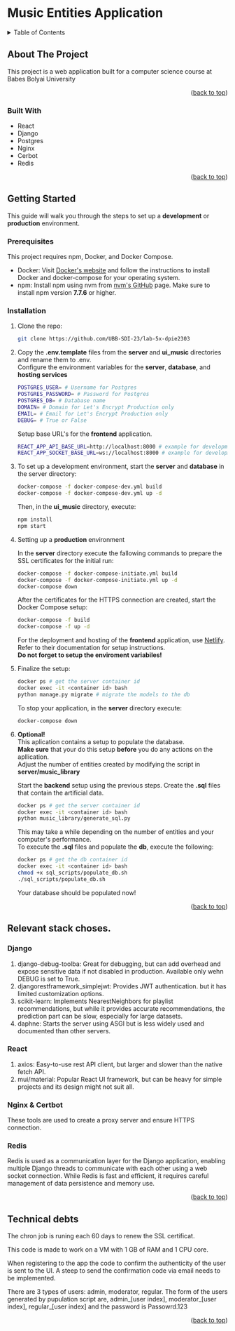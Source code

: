 <a name="readme-top"></a>

# Music Entities Application



<!-- TABLE OF CONTENTS -->
<details>
  <summary>Table of Contents</summary>
  <ol>
    <li>
      <a href="#about-the-project">About The Project</a>
      <ul>
        <li><a href="#built-with">Built With</a></li>
      </ul>
    </li>
    <li>
      <a href="#getting-started">Getting Started</a>
      <ul>
        <li><a href="#prerequisites">Prerequisites</a></li>
        <li><a href="#installation">Installation</a></li>
      </ul>
    </li>
    <li><a href="#relevant-stack-choses">Relevant stack choses</a></li>
    <li><a href="#technical-debts">Technical debts</a></li>

  </ol>
</details>


<!-- ABOUT THE PROJECT -->
## About The Project



This project is a web application built for a computer science course at Babes Bolyai University

<p align="right">(<a href="#readme-top">back to top</a>)</p>



### Built With

* React
* Django
* Postgres
* Nginx
* Cerbot
* Redis

<p align="right">(<a href="#readme-top">back to top</a>)</p>



<!-- GETTING STARTED -->
## Getting Started

This guide will walk you through the steps to set up a **development** or **production** environment.

### Prerequisites

This project requires npm, Docker, and Docker Compose.


* Docker: Visit [Docker's website](https://www.docker.com/) and follow the instructions to install Docker and docker-compose for your operating system.
* npm: Install npm using nvm from [nvm's GitHub](https://github.com/nvm-sh/nvm) page. Make sure to install npm version **7.7.6** or higher.

### Installation

1.  Clone the repo:
    ```sh
    git clone https://github.com/UBB-SDI-23/lab-5x-dpie2303
    ```
2. Copy the **.env.template** files from the **server** and **ui_music** directories and rename them to .env.  
   Configure the environment variables for the **server**, **database**, and **hosting services**
   ```sh
   POSTGRES_USER= # Username for Postgres
   POSTGRES_PASSWORD= # Password for Postgres
   POSTGRES_DB= # Database name
   DOMAIN= # Domain for Let's Encrypt Production only
   EMAIL= # Email for Let's Encrypt Production only
   DEBUG= # True or False
   ```  
   Setup base URL's for the **frontend** application.  
   ```sh
   REACT_APP_API_BASE_URL=http://localhost:8000 # example for development env
   REACT_APP_SOCKET_BASE_URL=ws://localhost:8000 # example for development env
   ``` 
    
3. To set up a development environment, start the **server** and **database** in the server directory:
   ```sh
   docker-compose -f docker-compose-dev.yml build
   docker-compose -f docker-compose-dev.yml up -d
   ```
   Then, in the **ui_music** directory, execute:
   ```sh
   npm install
   npm start
   ```
4. Setting up a **production**  environment

   In the  **server** directory execute the fallowing commands to 
   prepare the SSL certificates for the initial run:
   ```sh
   docker-compose -f docker-compose-initiate.yml build
   docker-compose -f docker-compose-initiate.yml up -d
   docker-compose down
   ```
   After the certificates for the HTTPS connection are created, start the Docker Compose setup:
   ```sh
   docker-compose -f build
   docker-compose -f up -d
   ```

   For the deployment and hosting of the **frontend** application, use [Netlify](https://www.netlify.com/).
   Refer to their documentation for setup instructions.  
   **Do not forget to setup the enviroment variabiles!**

5. Finalize the setup: 
    ```sh
   docker ps # get the server container id
   docker exec -it <container id> bash
   python manage.py migrate # migrate the models to the db
   ```
   To stop your application, in the  **server** directory execute:
   ```sh
   docker-compose down 
   ```


5. **Optional!**  
   This aplication contains a setup to populate the database.  
   **Make sure** that your do this setup **before** you do any actions on the apllication.  
   Adjust the number of entities created by modifying the script in  **server/music_library**  

   Start the **backend** setup using the previous steps.
   Create the **.sql** files that contain the artificial data.  
   ```sh
   docker ps # get the server container id
   docker exec -it <container id> bash
   python music_library/generate_sql.py 
   ```
   This may take a while depending on the number of entities and your computer's performance.   
   To execute the **.sql** files and populate the **db**, execute the following:
   ```sh
   docker ps # get the db container id
   docker exec -it <container id> bash
   chmod +x sql_scripts/populate_db.sh
   ./sql_scripts/populate_db.sh
   ```
   Your database should be populated now!


<p align="right">(<a href="#readme-top">back to top</a>)</p>



<!-- USAGE EXAMPLES -->
## Relevant stack choses. 



### Django

  1. django-debug-toolba: Great for debugging, but can add overhead and expose sensitive data if not disabled in production. Available only wehn DEBUG is set to True.  
  2. djangorestframework_simplejwt: Provides JWT authentication. but it has limited customization options.
  3. scikit-learn: Implements NearestNeighbors for playlist recommendations, but while it provides accurate recommendations, the prediction part can be slow, especially for large datasets.
  4. daphne: Starts the server using ASGI but is less widely used and documented than other servers.
  
### React
  1. axios: Easy-to-use rest API client, but larger and slower than the native fetch API.
  2. mui/material: Popular React UI framework, but can be heavy for simple projects and its design might not suit all.
      
### Nginx & Certbot
  These tools are used to create a proxy server and ensure HTTPS connection. 

### Redis
  Redis is used as a communication layer for the Django application, enabling multiple Django threads to communicate with each other using a web socket connection. While Redis is fast and efficient, it requires careful management of data persistence and memory use.

<p align="right">(<a href="#readme-top">back to top</a>)</p>


<!-- TECHNICAL DEPTS -->


## Technical debts

The chron job is runing each 60 days to renew the SSL certificat.

This code is made to work on a VM with 1 GB of RAM and 1 CPU core.

When registering to the app the code to confirm the authenticity of the user is sent to the UI. A steep to send the confirmation code via email needs to be implemented.

There are 3 types of users: admin, moderator, regular. The form of the users generated by pupulation script are, admin_[user index], moderator_[user index], regular_[user index] and the password is Passowrd.123

<p align="right">(<a href="#readme-top">back to top</a>)</p>
